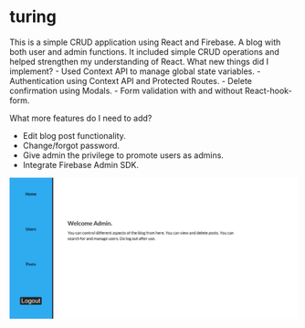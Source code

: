 # turing

<p>This is a simple CRUD application using React and Firebase. A blog with both user and admin functions. 
 It included simple CRUD operations and helped strengthen my understanding of React.
What new things did I implement?
- Used Context API to manage global state variables.
- Authentication using Context API and Protected Routes.
- Delete confirmation using Modals.
- Form validation with and without React-hook-form.
 
What more features do I need to add?
- Edit blog post functionality.
- Change/forgot password.
- Give admin the privilege to promote users as admins.
- Integrate Firebase Admin SDK. </p>
 
 <img src="./screenshots/Turing-blog1.png" width="1280"/>

